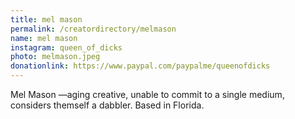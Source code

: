 ```yaml
---
title: mel mason
permalink: /creatordirectory/melmason
name: mel mason
instagram: queen_of_dicks
photo: melmason.jpeg
donationlink: https://www.paypal.com/paypalme/queenofdicks
---
```

Mel Mason —aging creative, unable to commit to a single medium, considers themself a dabbler. Based in Florida.